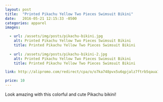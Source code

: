 ```yaml
---
layout: post
title:  "Printed Pikachu Yellow Two Pieces Swimsuit Bikini"
date:   2016-05-21 12:15:33 -0500
categories: apparel
images:

  - url: /assets/img/posts/pikachu-bikini.jpg
    alt: Printed Pikachu Yellow Two Pieces Swimsuit Bikini
    title: Printed Pikachu Yellow Two Pieces Swimsuit Bikini
 
  - url: /assets/img/posts/pikachu-bikini-2.jpg
    alt: Printed Pikachu Yellow Two Pieces Swimsuit Bikini
    title: Printed Pikachu Yellow Two Pieces Swimsuit Bikini

link: http://alipromo.com/redirect/cpa/o/o7ka748pvx5u6qpjalz7ftrb5qaua14n/

price: 10
---
```



Look amazing with this colorful and cute Pikachu bikini!